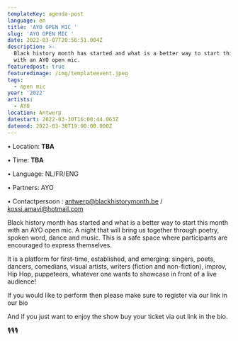 ```yaml
---
templateKey: agenda-post
language: en
title: 'AYO OPEN MIC '
slug: 'AYO OPEN MIC '
date: 2022-03-07T20:56:51.004Z
description: >-
  Black history month has started and what is a better way to start this month
  with an AYO open mic. 
featuredpost: true
featuredimage: /img/templateevent.jpeg
tags:
  - open mic
year: '2022'
artists:
  - AYO
location: Antwerp
datestart: 2022-03-30T16:00:44.063Z
dateend: 2022-03-30T19:00:00.000Z
---
```

•	Location: **TBA**

•	Time: **TBA**

•	Language: NL/FR/ENG

•	Partners: AYO

•	Contactpersoon : antwerp@blackhistorymonth.be / kossi.amavi@hotmail.com 

Black history month has started and what is a better way to start this month with an AYO open mic. A night that will bring us together through poetry, spoken word, dance and music. This is a safe space where participants are encouraged to express themselves.

It is a platform for first-time, established, and emerging: singers, poets, dancers, comedians, visual artists, writers (fiction and non-fiction), improv, Hip Hop, puppeteers, whatever one wants to showcase in front of a live audience!

If you would like to perform then please make sure to register via our link in our bio

And if you just want to enjoy the show buy your ticket via out link in the bio.

🎙🎙🎙
